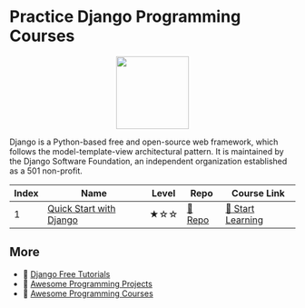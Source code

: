 # Practice Django Programming Courses

<div align="center">
<img width="128px" src="https://file.labex.io/path/5fCrFZGQGQMH.png">
</div>

Django is a Python-based free and open-source web framework, which follows the model-template-view architectural pattern. It is maintained by the Django Software Foundation, an independent organization established as a 501 non-profit.

|   Index | Name                                                | Level   | Repo                                                             | Course Link                                                           |
|---------|-----------------------------------------------------|---------|------------------------------------------------------------------|-----------------------------------------------------------------------|
|       1 | [Quick Start with Django](#quick-start-with-django) | ★☆☆     | [🔗 Repo](https://github.com/labex-labs/quick-start-with-django) | [🚀 Start Learning](https://labex.io/courses/quick-start-with-django) |

## More

- 🔗 [Django Free Tutorials](https://github.com/labex-labs/django-free-tutorials)
- 🔗 [Awesome Programming Projects](https://github.com/labex-labs/awesome-programming-projects)
- 🔗 [Awesome Programming Courses](https://github.com/labex-labs/awesome-programming-courses)

